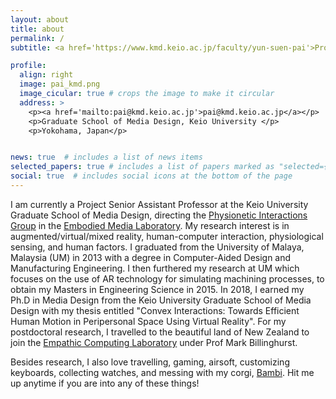 ```yaml
---
layout: about
title: about
permalink: /
subtitle: <a href='https://www.kmd.keio.ac.jp/faculty/yun-suen-pai'>Project Senior Assistant Professor</a>.

profile:
  align: right
  image: pai_kmd.png
  image_cicular: true # crops the image to make it circular
  address: >
    <p><a href='mailto:pai@kmd.keio.ac.jp'>pai@kmd.keio.ac.jp</a></p>
    <p>Graduate School of Media Design, Keio University </p>
    <p>Yokohama, Japan</p>


news: true  # includes a list of news items
selected_papers: true # includes a list of papers marked as "selected={true}"
social: true  # includes social icons at the bottom of the page
---
```


I am currently a Project Senior Assistant Professor at the Keio University Graduate School of Media Design, directing the <a href='https://www.embodiedmedia.org/teams/physionetic-interactions'>Physionetic Interactions Group</a> in the <a href='https://www.embodiedmedia.org/about'>Embodied Media Laboratory</a>. My research interest is in augmented/virtual/mixed reality, human-computer interaction, physiological sensing, and human factors. I graduated from the University of Malaya, Malaysia (UM) in 2013 with a degree in Computer-Aided Design and Manufacturing Engineering. I then furthered my research at UM which focuses on the use of AR technology for simulating machining processes, to obtain my Masters in Engineering Science in 2015. In 2018, I earned my Ph.D in Media Design from the Keio University Graduate School of Media Design with my thesis entitled "Convex Interactions: Towards Efficient Human Motion in Peripersonal Space Using Virtual Reality". For my postdoctoral research, I travelled to the beautiful land of New Zealand to join the <a href='http://empathiccomputing.org/'>Empathic Computing Laboratory</a> under Prof Mark Billinghurst.

Besides research, I also love travelling, gaming, airsoft, customizing keyboards, collecting watches, and messing with my corgi, <a href='https://www.instagram.com/hci.with.bambi/?igshid=YmMyMTA2M2Y%3D'>Bambi</a>. Hit me up anytime if you are into any of these things!


